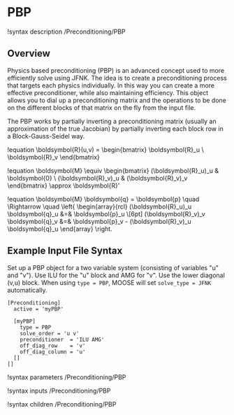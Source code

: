 # PBP

!syntax description /Preconditioning/PBP

## Overview

Physics based preconditioning (PBP) is an advanced concept used to more efficiently solve using JFNK. The idea is to create a preconditioning process that targets each physics individually. In this way you can create a more effective preconditioner, while also maintaining efficiency. This object allows you to dial up a preconditioning matrix and the operations to be done on the different blocks of that matrix on the fly from the input file.

The PBP works by partially inverting a preconditioning matrix (usually an approximation of the true Jacobian) by partially inverting each block row in a Block-Gauss-Seidel way.

!equation
\boldsymbol{R}(u,v) =
  \begin{bmatrix}
    \boldsymbol{R}_u
    \\
    \boldsymbol{R}_v
  \end{bmatrix}

!equation
\boldsymbol{M} \equiv
\begin{bmatrix}
  (\boldsymbol{R}_u)_u & \boldsymbol{0}
  \\
  (\boldsymbol{R}_v)_u & (\boldsymbol{R}_v)_v
\end{bmatrix} \approx \boldsymbol{R}'

!equation
\boldsymbol{M} \boldsymbol{q} = \boldsymbol{p} \quad \Rightarrow \quad
\left\{
\begin{array}{rcl}
(\boldsymbol{R}_u)_u \boldsymbol{q}_u &=& \boldsymbol{p}_u \\[6pt]
(\boldsymbol{R}_v)_v \boldsymbol{q}_v &=& \boldsymbol{p}_v - (\boldsymbol{R}_v)_u \boldsymbol{q}_u
\end{array}
\right.

## Example Input File Syntax

Set up a PBP object for a two variable system (consisting of variables "u" and "v").
Use ILU for the "u" block and AMG for "v".
Use the lower diagonal (v,u) block.
When using `type = PBP`, MOOSE will set `solve_type = JFNK` automatically.

```
[Preconditioning]
  active = 'myPBP'

  [myPBP]
    type = PBP
    solve_order = 'u v'
    preconditioner  = 'ILU AMG'
    off_diag_row    = 'v'
    off_diag_column = 'u'
  []
[]
```

!syntax parameters /Preconditioning/PBP

!syntax inputs /Preconditioning/PBP

!syntax children /Preconditioning/PBP
